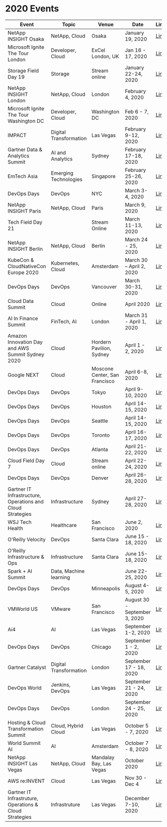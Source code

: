 # 2020 Events

Event | Topic | Venue | Date | Link
-|-|-|-|-
NetApp INSIGHT Osaka | NetApp, Cloud | Osaka | January 19, 2020 | [Link](https://insight.netapp.com)
Microsoft Ignite The Tour London | Developer, Cloud | ExCel London, UK | Jan 16 - 17, 2020 | [Link](https://www.microsoft.com/en-us/ignite-the-tour)
Storage Field Day 19 | Storage | Stream online | January 22-24, 2020 | [Link](https://techfieldday.com/event/sfd19/)
NetApp INSIGHT London | NetApp, Cloud | London | February 4, 2020 | [Link](https://insight.netapp.com)
Microsoft Ignite The Tour Washington DC | Developer, Cloud | Washington DC | Feb 6 - 7, 2020 | [Link](https://www.microsoft.com/en-us/ignite-the-tour)
IMPACT | Digital Transformation | Las Vegas | February 9-12, 2020 | [Link](https://cmgimpact.com/)
Gartner Data & Analytics Summit | AI and Analytics | Sydney | February 17-18, 2020 | [Link](https://www.gartner.com/en/conferences/apac/data-analytics-australia)
EmTech Asia | Emerging Technologies | Singapore | February 25-26, 2020 | [Link](https://emtechasia.com/)
DevOps Days | DevOps | NYC | March 3-4, 2020 | [Link](https://devopsdays.org/events/2020-new-york-city/welcome/)
NetApp INSIGHT Paris | NetApp, Cloud | Paris | March 9, 2020 | [Link](https://insight.netapp.com)
Tech Field Day 21 | | Stream Online | March 11-13, 2020 | [Link](https://techfieldday.com)
NetApp INSIGHT Berlin | NetApp, Cloud | Berlin | March 24 - 25, 2020 | [Link](https://insight.netapp.com)
KubeCon & CloudNativeCon Europe 2020 | Kubernetes, Cloud | Amsterdam | March 30 – April 2, 2020 | [Link](https://events.linuxfoundation.org/events/kubecon-cloudnativecon-europe-2020/)
DevOps Days | DevOps | Vancouver | March 30-31, 2020 | [Link](https://devopsdays.org/events/2020-vancouver/welcome/)
Cloud Data Summit | Cloud | Online | April 2020 | [Link](https://www.clouddatasummit.com/)
AI In Finance Summit | FinTech, AI | London | March 31 - April 1, 2020 | [Link](https://www.re-work.co/events/deep-learning-in-finance-summit-london-2020)
Amazon Innovation Day and AWS Summit Sydney 2020 | Cloud | Hordern Pavilion, Sydney | April 1 - 2, 2020 | [Link](https://aws.amazon.com/events/summits/sydney/)
Google NEXT | Cloud | Moscone Center, San Francisco | April 6-8, 2020 | [Link](https://cloud.withgoogle.com/next/sf/)
DevOps Days | DevOps | Tokyo | April 9-10, 2020 | [Link](https://devopsdays.org/events/2020-tokyo/welcome/)
DevOps Days | DevOps | Houston | April 14-15, 2020 | [Link](https://devopsdays.org/events/2020-houston/welcome/)
DevOps Days | DevOps | Seattle | April 14-15, 2020 | [Link](https://devopsdays.org/events/2020-seattle/welcome/)
DevOps Days | DevOps | Toronto | April 16-17, 2020 | [Link](https://devopsdays.org/events/2020-toronto/welcome/)
DevOps Days | DevOps | Atlanta | April 21-22, 2020 | [Link](https://devopsdays.org/events/2020-atlanta/welcome/)
Cloud Field Day 7 | Cloud | Stream online| April 22-24, 2020 | [Link](https://techfieldday.com)
DevOps Days | DevOps | Denver | April 26-28, 2020 | [Link](https://devopsdays.org/events/2020-denver/welcome/)
Gartner IT Infrastructure, Operations and Cloud Strategies | Infrastructure | Sydney | April 27-28, 2020 | [Link](https://www.gartner.com/en/conferences/apac/infrastructure-operations-cloud-australia)
WSJ Tech Health | Healthcare | San Francisco | June 2, 2020 | [Link](https://wsjtechhealth.wsj.com/)
O'Reilly Velocity | DevOps | Santa Clara | June 15 - 18, 2020 | [Link](https://conferences.oreilly.com/velocity)
O'Reilly Infrastructure & Ops | Infrastructure | Santa Clara | June 15-18, 2020 | [Link](https://conferences.oreilly.com/infrastructure-ops/io-ca)
Spark + AI Summit | Data, Machine learning | | June 22-25, 2020 | [Link](https://databricks.com/sparkaisummit/north-america)
DevOps Days | DevOps | Minneapolis | August 4-5, 2020 | [Link](https://devopsdays.org/events/2020-minneapolis/welcome/)
VMWorld US | VMware | San Francisco | August 30 - September 3, 2020 | [Link](https://www.vmworld.com/en/us/index.html)
Ai4 | AI | Las Vegas | September 1-2, 2020 | [Link](https://ai4.io/)
DevOps Days | DevOps | Chicago | September 1 - 2, 2020 | [Link](https://devopsdays.org/events/2020-chicago/welcome/)
Gartner Catalyst | Digital Transformation | London | September 17 - 18, 2020 | [Link](https://www.gartner.com/en/conferences/emea/catalyst-uk)
DevOps World | Jenkins, DevOps | Las Vegas | September 21 - 24, 2020 | [Link](https://www.cloudbees.com/devops-world)
DevOps Days | DevOps | London | September 24 - 25, 2020 | [Link](https://devopsdays.org/events/2020-london/welcome/)
Hosting & Cloud Transformation Summit | Cloud, Hybrid Cloud | Las Vegas | October 5 - 7, 2020 | [Link](https://www.451research-hcts.com/)
World Summit AI | AI | Amsterdam | October 7 - 8, 2020 | [Link](https://worldsummit.ai/)
NetApp INSIGHT Las Vegas | NetApp, Cloud | Mandalay Bay, Las Vegas | October 2020 | [Link](https://insight.netapp.com)
AWS re:INVENT | Cloud | Las Vegas | Nov 30 - Dec 4 | [Link](https://reinvent.awsevents.com/)
Gartner IT Infrastruture, Operations & Cloud Strategies | Infrastruture | Las Vegas | December 7-10, 2020 | [Link](https://www.gartner.com/en/conferences/na/infrastructure-operations-cloud-us)

